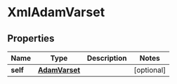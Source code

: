 

# XmlAdamVarset

## Properties

Name | Type | Description | Notes
------------ | ------------- | ------------- | -------------
**self** | [**AdamVarset**](AdamVarset.md) |  |  [optional]




